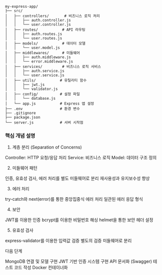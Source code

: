 ```base
my-express-app/
├── src/
│   ├── controllers/       # 비즈니스 로직 처리
│   │   ├── auth.controller.js
│   │   └── user.controller.js
│   ├── routes/           # API 라우팅
│   │   ├── auth.routes.js
│   │   └── user.routes.js
│   ├── models/           # 데이터 모델
│   │   └── user.model.js
│   ├── middlewares/      # 미들웨어
│   │   ├── auth.middleware.js
│   │   └── error.middleware.js
│   ├── services/         # 비즈니스 로직 서비스
│   │   ├── auth.service.js
│   │   └── user.service.js
│   ├── utils/           # 유틸리티 함수
│   │   ├── jwt.js
│   │   └── validator.js
│   ├── config/          # 설정 파일
│   │   └── database.js
│   └── app.js           # Express 앱 설정
├── .env                 # 환경 변수
├── .gitignore
├── package.json
└── server.js            # 서버 시작점
```

### 핵심 개념 설명
1. 계층 분리 (Separation of Concerns)

Controller: HTTP 요청/응답 처리
Service: 비즈니스 로직
Model: 데이터 구조 정의

2. 미들웨어 패턴

인증, 유효성 검사, 에러 처리를 별도 미들웨어로 분리
재사용성과 유지보수성 향상

3. 에러 처리

try-catch와 next(error)를 통한 중앙집중식 에러 처리
일관된 에러 응답 형식

4. 보안

JWT를 이용한 인증
bcrypt를 이용한 비밀번호 해싱
helmet을 통한 보안 헤더 설정

5. 유효성 검사

express-validator를 이용한 입력값 검증
별도의 검증 미들웨어로 분리

다음 단계

MongoDB 연결 및 모델 구현
JWT 기반 인증 시스템 구현
API 문서화 (Swagger)
테스트 코드 작성
Docker 컨테이너화
